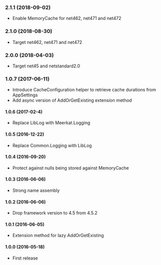 ### 2.1.1 (2018-09-02)
* Enable MemoryCache for net462, net471 and net472

### 2.1.0 (2018-08-30)
* Target net462, net471 and net472

### 2.0.0 (2018-04-03)
* Target net45 and netstandard2.0

### 1.0.7 (2017-06-11)
* Introduce CacheConfiguration helper to retrieve cache durations from AppSettings
* Add async version of AddOrGetExisting extension method

#### 1.0.6 (2017-02-4)
* Replace LibLog with Meerkat.Logging

#### 1.0.5 (2016-12-22)
* Replace Common.Logging with LibLog

#### 1.0.4 (2016-09-20)
* Protect against nulls being stored against MemoryCache

#### 1.0.3 (2016-06-06)
* Strong name assembly

#### 1.0.2 (2016-06-06)
* Drop framework version to 4.5 from 4.5.2

#### 1.0.1 (2016-06-05)
* Extension method for lazy AddOrGetExisting<T>

#### 1.0.0 (2016-05-18)
* First release